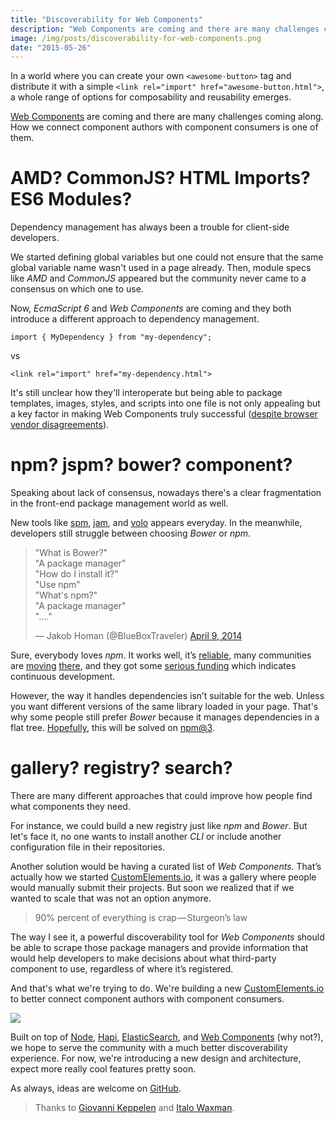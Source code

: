 ```yaml
---
title: "Discoverability for Web Components"
description: "Web Components are coming and there are many challenges coming along. How we connect component authors with component consumers is one of them."
image: /img/posts/discoverability-for-web-components.png
date: "2015-05-26"
---
```


In a world where you can create your own `<awesome-button>` tag and distribute it with a simple `<link rel="import" href="awesome-button.html">`, a whole range of options for composability and reusability emerges.

[Web Components](http://webcomponents.org/) are coming and there are many challenges coming along. How we connect component authors with component consumers is one of them.

# AMD? CommonJS? HTML Imports? ES6 Modules?

Dependency management has always been a trouble for client-side developers.

We started defining global variables but one could not ensure that the same global variable name wasn't used in a page already. Then, module specs like _AMD_ and _CommonJS_ appeared but the community never came to a consensus on which one to use.

Now, _EcmaScript 6_ and _Web Components_ are coming and they both introduce a different approach to dependency management.

```
import { MyDependency } from "my-dependency";
```

vs

```
<link rel="import" href="my-dependency.html">
```

It's still unclear how they'll interoperate but being able to package templates, images, styles, and scripts into one file is not only appealing but a key factor in making Web Components truly successful ([despite browser vendor disagreements](https://hacks.mozilla.org/2014/12/mozilla-and-web-components/)).

# npm? jspm? bower? component?

Speaking about lack of consensus, nowadays there's a clear fragmentation in the front-end package management world as well.

New tools like [spm](http://spmjs.io/), [jam](http://jamjs.org/), and [volo](http://volojs.org/) appears everyday. In the meanwhile, developers still struggle between choosing _Bower_ or _npm_.

<blockquote class="twitter-tweet" data-lang="en"><p lang="en" dir="ltr">&quot;What is Bower?&quot;<br>&quot;A package manager&quot;<br>&quot;How do I install it?&quot;<br>&quot;Use npm&quot;<br>&quot;What&#39;s npm?&quot;<br>&quot;A package manager&quot;<br>&quot;....&quot;</p>&mdash; Jakob Homan (@BlueBoxTraveler) <a href="https://twitter.com/BlueBoxTraveler/status/453685413115203584">April 9, 2014</a></blockquote>
<script async src="//platform.twitter.com/widgets.js" charset="utf-8"></script>

Sure, everybody loves _npm_. It works well, it’s [reliable](http://status.npmjs.org/), many communities are [moving](http://blog.npmjs.org/post/111475741445/publishing-your-jquery-plugin-to-npm-the-quick) [there](http://cordova.apache.org/announcements/2015/04/21/plugins-release-and-move-to-npm.html), and they got some [serious funding](https://www.crunchbase.com/organization/npm) which indicates continuous development.

However, the way it handles dependencies isn’t suitable for the web. Unless you want different versions of the same library loaded in your page. That's why some people still prefer _Bower_ because it manages dependencies in a flat tree. [Hopefully](https://github.com/npm/npm/wiki/npm-%E2%87%94-Polymer-brainstorming-session), this will be solved on [npm@3](https://github.com/npm/npm/wiki/Roadmap).

# gallery? registry? search?

There are many different approaches that could improve how people find what components they need.

For instance, we could build a new registry just like _npm_ and _Bower_. But let's face it, no one wants to install another _CLI_ or include another configuration file in their repositories.

Another solution would be having a curated list of _Web Components_. That’s actually how we started [CustomElements.io](https://customelements.io/), it was a gallery where people would manually submit their projects. But soon we realized that if we wanted to scale that was not an option anymore.

> 90% percent of everything is crap — Sturgeon’s law

The way I see it, a powerful discoverability tool for _Web Components_ should be able to scrape those package managers and provide information that would help developers to make decisions about what third-party component to use, regardless of where it’s registered.

And that's what we're trying to do. We're building a new [CustomElements.io](https://customelements.io/) to better connect component authors with component consumers.

![](https://d262ilb51hltx0.cloudfront.net/max/2000/1*sZNZ7KJ-HYcO1HuTvlp1FA.png)

Built on top of [Node](https://nodejs.org/), [Hapi](http://hapijs.com/), [ElasticSearch](https://www.elastic.co/), and [Web Components](http://webcomponents.org/) (why not?), we hope to serve the community with a much better discoverability experience. For now, we're introducing a new design and architecture, expect more really cool features pretty soon.

As always, ideas are welcome on [GitHub](https://github.com/customelements/www).

> Thanks to [Giovanni Keppelen](https://twitter.com/keppelen) and [Italo Waxman](https://twitter.com/italowaxman).
